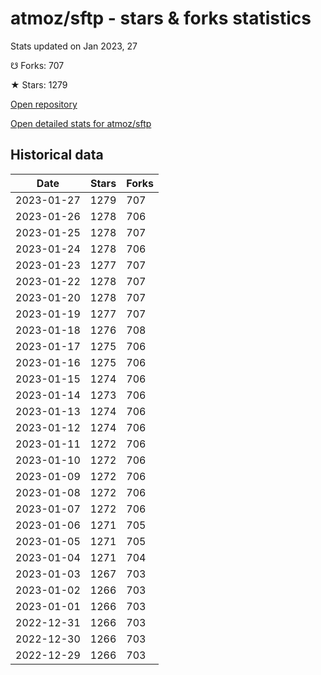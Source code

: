 # atmoz/sftp - stars & forks statistics

Stats updated on Jan 2023, 27

☋ Forks: 707

★ Stars: 1279

[Open repository](https://github.com/atmoz/sftp)

[Open detailed stats for atmoz/sftp](https://reviewgithub.com/rep/atmoz/sftp)

## Historical data
| Date | Stars | Forks |
|------|-------|-------|
| 2023-01-27 | 1279 | 707 | 
| 2023-01-26 | 1278 | 706 | 
| 2023-01-25 | 1278 | 707 | 
| 2023-01-24 | 1278 | 706 | 
| 2023-01-23 | 1277 | 707 | 
| 2023-01-22 | 1278 | 707 | 
| 2023-01-20 | 1278 | 707 | 
| 2023-01-19 | 1277 | 707 | 
| 2023-01-18 | 1276 | 708 | 
| 2023-01-17 | 1275 | 706 | 
| 2023-01-16 | 1275 | 706 | 
| 2023-01-15 | 1274 | 706 | 
| 2023-01-14 | 1273 | 706 | 
| 2023-01-13 | 1274 | 706 | 
| 2023-01-12 | 1274 | 706 | 
| 2023-01-11 | 1272 | 706 | 
| 2023-01-10 | 1272 | 706 | 
| 2023-01-09 | 1272 | 706 | 
| 2023-01-08 | 1272 | 706 | 
| 2023-01-07 | 1272 | 706 | 
| 2023-01-06 | 1271 | 705 | 
| 2023-01-05 | 1271 | 705 | 
| 2023-01-04 | 1271 | 704 | 
| 2023-01-03 | 1267 | 703 | 
| 2023-01-02 | 1266 | 703 | 
| 2023-01-01 | 1266 | 703 | 
| 2022-12-31 | 1266 | 703 | 
| 2022-12-30 | 1266 | 703 | 
| 2022-12-29 | 1266 | 703 | 

